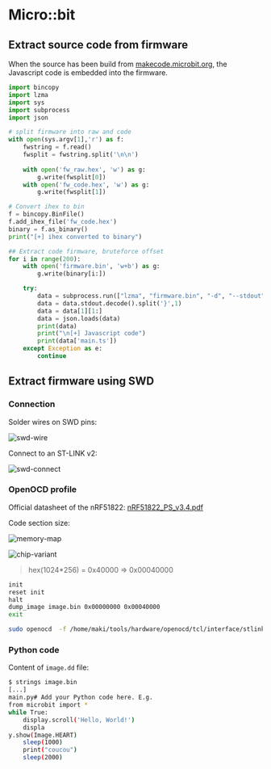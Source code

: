 # Micro::bit

## Extract source code from firmware

When the source has been build from [makecode.microbit.org](https://makecode.microbit.org/#editor), the Javascript code is embedded into the firmware.

```python
import bincopy
import lzma
import sys
import subprocess
import json

# split firmware into raw and code
with open(sys.argv[1],'r') as f:
    fwstring = f.read()
    fwsplit = fwstring.split('\n\n')
    
    with open('fw_raw.hex', 'w') as g:
        g.write(fwsplit[0])
    with open('fw_code.hex', 'w') as g:
        g.write(fwsplit[1])

# Convert ihex to bin
f = bincopy.BinFile()
f.add_ihex_file('fw_code.hex')
binary = f.as_binary()
print("[+] ihex converted to binary")

## Extract code firmware, bruteforce offset
for i in range(200):
    with open('firmware.bin', 'w+b') as g:
        g.write(binary[i:])

    try:
        data = subprocess.run(["lzma", "firmware.bin", "-d", "--stdout"], capture_output=True)
        data = data.stdout.decode().split('}',1)
        data = data[1][1:]
        data = json.loads(data)
        print(data)
        print("\n[+] Javascript code")
        print(data['main.ts'])
    except Exception as e:
        continue
```

## Extract firmware using SWD

### Connection

Solder wires on SWD pins:

![swd-wire](https://i.ibb.co/FJZ3sr3/upload-c19e00cea2e28464c0fb9d4e8f6a6963.png)

Connect to an ST-LINK v2:

![swd-connect](https://i.ibb.co/KrSJVKc/upload-2a0191d652b242e1762f75379af2b23c.png)

### OpenOCD profile

Official datasheet of the nRF51822: [nRF51822_PS_v3.4.pdf](https://docs.nordicsemi.com/bundle/nRF51-Series/resource/nRF51822_PS_v3.4.pdf)

Code section size:

![memory-map](https://i.ibb.co/Zz2wnry/upload-b2444a535e41dacbf5da5fd22dc66d50.png)

![chip-variant](https://i.ibb.co/z7hgFqg/upload-feec06938e6d30aa212088c38227086e.png)

> hex(1024\*256) = 0x40000 => 0x00040000

```bash
init
reset init
halt
dump_image image.bin 0x00000000 0x00040000
exit
```

```bash
sudo openocd  -f /home/maki/tools/hardware/openocd/tcl/interface/stlink-v2-1.cfg -f /home/maki/tools/hardware/openocd/tcl/target/nrf51.cfg -f dump_fw.cfg
```

### Python code

Content of `image.dd` file:

```bash
$ strings image.bin
[...]
main.py# Add your Python code here. E.g.
from microbit import *
while True:
    display.scroll('Hello, World!')
    displa
y.show(Image.HEART)
    sleep(1000)
    print("coucou")
    sleep(2000)
```

